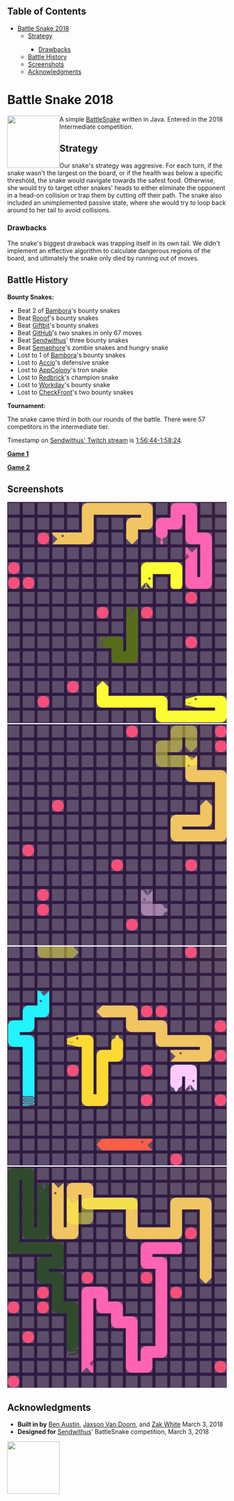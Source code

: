 <div id="table-of-contents">
<h2>Table of Contents</h2>
<div id="text-table-of-contents">
<ul>
<li><a href="#sec-0">Battle Snake 2018</a>
<ul>
<li><a href="#sec-1">Strategy</a></li>
<ul>
<li><a href="#sec-1-1">Drawbacks</a></li>
</ul>
<li><a href="#sec-2">Battle History</a></li>
<li><a href="#sec-3">Screenshots</a></li>
<li><a href="#sec-4">Acknowledgments</a></li>
</ul>
</li>
</ul>
</div>
</div>


# Battle Snake 2018<a id="sec-0" name="sec-0"></a>

<img align="left" height="120" width="120" src="https://github.com/woofers/battlesnake-2018/blob/master/screenshots/intermediate.png?raw=true" />

A simple [BattleSnake](https://www.battlesnake.io) written in Java. Entered in the 2018 Intermediate competition.

## Strategy<a id="sec-1" name="sec-1"></a>

Our snake's strategy was aggresive. For each turn, if the snake wasn't the largest on the board, or if the health was below a specific threshold, the snake would navigate towards the safest food. Otherwise, she would try to target other snakes' heads to either eliminate the opponent in a head-on collision or trap them by cutting off their path. The snake also included an unimplemented passive state, where she would try to loop back around to her tail to avoid collisions.

### Drawbacks<a id="sec-1-1" name="sec-1-1"></a>

The snake's biggest drawback was trapping itself in its own tail. We didn't implement an effective algorithm to calculate dangerous regions of the board, and ultimately the snake only died by running out of moves.

## Battle History<a id="sec-2" name="sec-2"></a>
**Bounty Snakes:**
* Beat 2 of [Bambora](https://www.bambora.com/en/ca/)'s bounty snakes
* Beat [Rooof](https://www.rooof.com/)'s bounty snakes
* Beat [Giftbit](https://www.giftbit.com/)'s bounty snakes
* Beat [GitHub](https://github.com)'s two snakes in only 67 moves
* Beat [Sendwithus](https://www.sendwithus.com/)' three bounty snakes
* Beat [Semaphore](https://semaphoresolutions.com/)'s zombie snakes and hungry snake
* Lost to 1 of [Bambora](https://www.bambora.com/en/ca/)'s bounty snakes
* Lost to [Accio](https://myaccio.com/)'s defensive snake
* Lost to [AppColony](http://www.appcolony.ca/)'s tron snake
* Lost to [Redbrick](https://rdbrck.com/)'s champion snake
* Lost to [Workday](https://www.workday.com/)'s bounty snake
* Lost to [CheckFront](https://www.checkfront.com/)'s two bounty snakes

**Tournament:**

The snake came third in both our rounds of the battle. There were 57 competitors in the intermediate tier.

Timestamp on [Sendwithus' Twitch stream](https://www.twitch.tv/videos/234961139) is [1:56:44-1:58:24](https://www.twitch.tv/videos/234961139?t=01h56m44s).

**[Game 1](https://clips.twitch.tv/SplendidNiceKoalaTwitchRPG)**

**[Game 2](https://clips.twitch.tv/GentleCrispyReubenCorgiDerp)**

## Screenshots<a id="sec-3" name="sec-3"></a>
![Screenshot #1](./screenshots/snake-0.png "Round Start")
![Screenshot #2](./screenshots/snake-1.png "Head-on Collision")
![Screenshot #3](./screenshots/snake-2.png "Hungry State")
![Screenshot #4](./screenshots/snake-3.png "Attack State")

## Acknowledgments<a id="sec-4" name="sec-4"></a>
* __Built in by__ [Ben Austin](https://github.com/austinben), [Jaxson Van Doorn](https://github.com/woofers), and [Zak White](https://github.com/zakwht) March 3, 2018
* __Designed for__ [Sendwithus](https://github.com/sendwithus)' BattleSnake competition, March 3, 2018
<img align="left" height="120" width="120" src="https://github.com/woofers/battlesnake-2018/blob/master/screenshots/intermediate.png?raw=true" />
